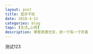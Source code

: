 ```yaml
---
layout: post
title: 蓝牙干扰
date: 2018-4-12
categories: blog
tags: [生活,心得]
description: 哪管真理无穷，进一寸有一寸欢喜
---
```

测试123













